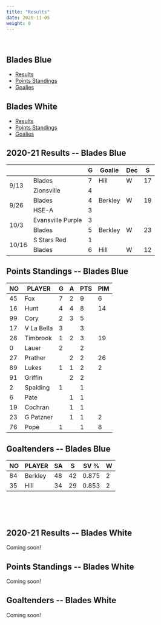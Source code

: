 ```yaml
---
title: "Results"
date: 2020-11-05
weight: 8
---
```

<div class="sponsorcontainer">
  <a id="stats-a1" href="#"><img id="stats-s1" class="image sponsor"></a>
  <a id="stats-a2" href="#"><img id="stats-s2" class="image sponsor"></a>
</div>

## Blades Blue
  * [Results](#bresults)
  * [Points Standings](#bpoints)
  * [Goalies](#bgoalies)

## Blades White
  * [Results](#wresults)
  * [Points Standings](#wpoints)
  * [Goalies](#wgoalies)


<a name="bresults"></a>2020-21 Results -- Blades Blue
------------------------------
<table>
  <thead>
    <tr>
      <th></th>
      <th></th>
      <th title="Goals">G</th>
      <th title="Goaltender">Goalie</th>
      <th title="Decision">Dec</th>
      <th title="Saves">S</th>
    </tr>
  </thead>
 <tr class="odd"><td rowspan="2">9/13</td><td>Blades</td> <td>7</td><td>Hill</td><td>W</td><td>17</td></tr><tr class="odd"><td>Zionsville</td><td>4</td><td></td><td></td><td></td></tr>
 <tr class="even"><td rowspan="2">9/26</td><td>Blades</td> <td>4</td><td>Berkley</td><td>W</td><td>19</td></tr><tr class="even"><td>HSE-A</td><td>3</td><td></td><td></td><td></td></tr>
 <tr class="odd"><td rowspan="2">10/3</td><td>Evansville Purple</td><td>3</td><td></td><td></td><td></td></tr><tr class="odd"><td>Blades</td> <td>5</td><td>Berkley</td><td>W</td><td>23</td></tr>
 <tr class="even"><td rowspan="2">10/16</td><td>S Stars Red</td><td>1</td><td></td><td></td><td></td></tr><tr class="even"><td>Blades</td> <td>6</td><td>Hill</td><td>W</td><td>12</td></tr>
</table>


<a name="bpoints"></a>Points Standings -- Blades Blue
----------------
<table>
  <thead>
    <tr>
      <th title="Jersey Number">NO</th> <th title="Player Name">PLAYER</th>
      <th title="Goals">G</th> <th title="Assists">A</th> <th title="Points">PTS</th> <th title="Penalty Minutes">PIM</th>
    <tr>
  </thead>
<tr><td>45</td><td>Fox</td><td>7</td><td>2</td><td>9</td><td>6</td></tr>
<tr><td>16</td><td>Hunt</td><td>4</td><td>4</td><td>8</td><td>14</td></tr>
<tr><td>99</td><td>Cory</td><td>2</td><td>3</td><td>5</td><td></td></tr>
<tr><td>17</td><td>V La Bella</td><td>3</td><td></td><td>3</td><td></td></tr>
<tr><td>28</td><td>Timbrook</td><td>1</td><td>2</td><td>3</td><td>19</td></tr>
<tr><td>0</td><td>Lauer</td><td>2</td><td></td><td>2</td><td></td></tr>
<tr><td>27</td><td>Prather</td><td></td><td>2</td><td>2</td><td>26</td></tr>
<tr><td>89</td><td>Lukes</td><td>1</td><td>1</td><td>2</td><td>2</td></tr>
<tr><td>91</td><td>Griffin</td><td></td><td>2</td><td>2</td><td></td></tr>
<tr><td>2</td><td>Spalding</td><td>1</td><td></td><td>1</td><td></td></tr>
<tr><td>6</td><td>Pate</td><td></td><td>1</td><td>1</td><td></td></tr>
<tr><td>19</td><td>Cochran</td><td></td><td>1</td><td>1</td><td></td></tr>
<tr><td>23</td><td>G Patzner</td><td></td><td>1</td><td>1</td><td>2</td></tr>
<tr><td>76</td><td>Pope</td><td>1</td><td></td><td>1</td><td>8</td></tr>
</table>


<a name="bgoalies"></a>Goaltenders -- Blades Blue
----------------
<table>
  <thead>
    <tr>
      <th title="Jersey Number">NO</th> <th title="Player Name">PLAYER</th>
      <th title="Shots Against">SA</th> <th title="Saves">S</th> <th title="Save Percentage">SV %</th>
      <th title="Wins">W</th>
    <tr>
  </thead>
<tr><td>84</td><td>Berkley</td><td>48</td><td>42</td><td>0.875</td><td>2</td></tr>
<tr><td>35</td><td>Hill</td><td>34</td><td>29</td><td>0.853</td><td>2</td></tr>
</table>

<br>
<br>
<br>

<a name="wresults"></a>2020-21 Results -- Blades White
------------------------------
Coming soon!

<a name="wpoints"></a>Points Standings -- Blades White
----------------
Coming soon!

<a name="wgoalies"></a>Goaltenders -- Blades White
----------------
Coming soon!
